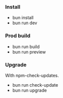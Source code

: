 ### Install

- bun install
- bun run dev

### Prod build

- bun run build
- bun run preview

### Upgrade

With npm-check-updates.

- bun run check-update
- bun run upgrade
